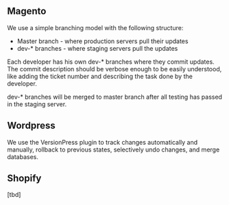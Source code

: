 ## Magento

We use a simple branching model with the following structure: 
- Master branch - where production servers pull their updates
- dev-* branches - where staging servers pull the updates

Each developer has his own dev-* branches where they commit updates. The commit description should be verbose enough to be easily understood, like adding the ticket number and describing the task done by the developer.

dev-* branches will be merged to master branch after all testing has passed in the staging server.


## Wordpress

We use the VersionPress plugin to track changes automatically and manually, rollback to previous states, selectively undo changes, and merge databases. 

## Shopify
[tbd]